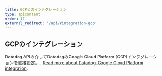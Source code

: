 ```yaml
---
title: GCPとのインテグレーション
type: apicontent
order: 17
external_redirect: '/api/#integration-gcp'
---
```

## GCPのインテグレーション

Datadog APIの介してDatadogのGoogle Cloud Platform (GCP)インテグレーションを直接設定。 .
[Read more about Datadog-Google Cloud Platform integration][1].

[1]: /ja/integrations/google_cloud_platform
